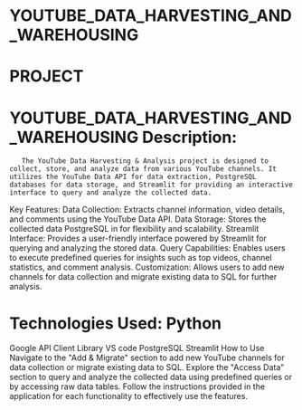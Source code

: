 # YOUTUBE_DATA_HARVESTING_AND_WAREHOUSING
# PROJECT
# YOUTUBE_DATA_HARVESTING_AND_WAREHOUSING Description: 
       The YouTube Data Harvesting & Analysis project is designed to collect, store, and analyze data from various YouTube channels. It utilizes the YouTube Data API for data extraction, PostgreSQL databases for data storage, and Streamlit for providing an interactive interface to query and analyze the collected data.
Key Features: Data Collection: Extracts channel information, video details, and comments using the YouTube Data API. Data Storage: Stores the collected data PostgreSQL in for flexibility and scalability. Streamlit Interface: Provides a user-friendly interface powered by Streamlit for querying and analyzing the stored data. Query Capabilities: Enables users to execute predefined queries for insights such as top videos, channel statistics, and comment analysis. Customization: Allows users to add new channels for data collection and migrate existing data to SQL for further analysis.
# Technologies Used: Python
Google API Client Library
VS code
PostgreSQL
Streamlit
How to Use Navigate to the "Add & Migrate" section to add new YouTube channels for data collection or migrate existing data to SQL. Explore the "Access Data" section to query and analyze the collected data using predefined queries or by accessing raw data tables. Follow the instructions provided in the application for each functionality to effectively use the features.
